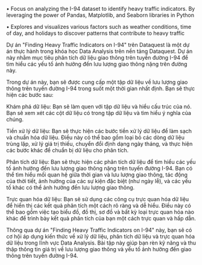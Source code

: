 •	Focus on analyzing the I-94 dataset to identify heavy traffic indicators. By leveraging the power of Pandas, Matplotlib, and Seaborn libraries in Python

•	Explores and visualizes various factors such as weather conditions, time of day, and holidays to discover patterns that contribute to heavy traffic

Dự án "Finding Heavy Traffic Indicators on I-94" trên Dataquest là một dự án thực hành trong khóa học Data Analysis trên nền tảng Dataquest. Dự án này nhằm mục tiêu phân tích dữ liệu giao thông trên tuyến đường I-94 để tìm hiểu các yếu tố ảnh hưởng đến lưu lượng giao thông nặng trên đường này.

Trong dự án này, bạn sẽ được cung cấp một tập dữ liệu về lưu lượng giao thông trên tuyến đường I-94 trong suốt một thời gian nhất định. Bạn sẽ thực hiện các bước sau:

Khám phá dữ liệu: Bạn sẽ làm quen với tập dữ liệu và hiểu cấu trúc của nó. Bạn sẽ xem xét các cột dữ liệu có trong tập dữ liệu và tìm hiểu ý nghĩa của chúng.

Tiền xử lý dữ liệu: Bạn sẽ thực hiện các bước tiền xử lý dữ liệu để làm sạch và chuẩn hóa dữ liệu. Điều này có thể bao gồm loại bỏ các dòng dữ liệu trùng lặp, xử lý giá trị thiếu, chuyển đổi định dạng ngày tháng, và thực hiện các bước khác để chuẩn bị dữ liệu cho phân tích.

Phân tích dữ liệu: Bạn sẽ thực hiện các phân tích dữ liệu để tìm hiểu các yếu tố ảnh hưởng đến lưu lượng giao thông nặng trên tuyến đường I-94. Bạn có thể tìm hiểu mối quan hệ giữa thời gian và lưu lượng giao thông, tác động của thời tiết, ảnh hưởng của các sự kiện đặc biệt (như ngày lễ), và các yếu tố khác có thể ảnh hưởng đến lưu lượng giao thông.

Trực quan hóa dữ liệu: Bạn sẽ sử dụng các công cụ trực quan hóa dữ liệu để hiển thị các kết quả phân tích một cách rõ ràng và dễ hiểu. Điều này có thể bao gồm việc tạo biểu đồ, đồ thị, sơ đồ và bất kỳ loại trực quan hóa nào khác để trình bày kết quả phân tích của bạn một cách trực quan và hấp dẫn.

Thông qua dự án "Finding Heavy Traffic Indicators on I-94" này, bạn sẽ có cơ hội áp dụng kiến thức về xử lý dữ liệu, phân tích dữ liệu và trực quan hóa dữ liệu trong lĩnh vực Data Analysis. Bài tập này giúp bạn rèn kỹ năng và thu thập thông tin giá trị về lưu lượng giao thông và yếu tố ảnh hưởng đến giao thông trên tuyến đường I-94.
